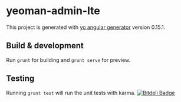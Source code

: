 # yeoman-admin-lte

This project is generated with [yo angular generator](https://github.com/yeoman/generator-angular)
version 0.15.1.

## Build & development

Run `grunt` for building and `grunt serve` for preview.

## Testing

Running `grunt test` will run the unit tests with karma.
[![Bitdeli Badge](https://d2weczhvl823v0.cloudfront.net/ducpt1012/yeoman-angular-adminlte/trend.png)](https://bitdeli.com/free "Bitdeli Badge")
